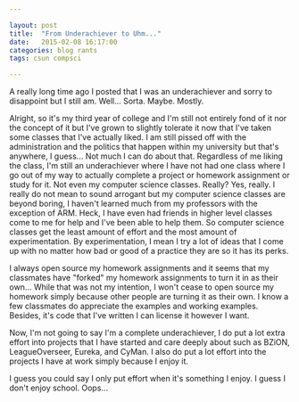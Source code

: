 ```yaml
---

layout: post
title:  "From Underachiever to Uhm..."
date:   2015-02-08 16:17:00
categories: blog rants
tags: csun compsci

---
```


A really long time ago I posted that I was an underachiever and sorry to disappoint but I still am. Well... Sorta. Maybe. Mostly.

Alright, so it's my third year of college and I'm still not entirely fond of it nor the concept of it but I've grown to slightly tolerate it now that I've taken some classes that I've actually liked. I am still pissed off with the administration and the politics that happen within my university but that's anywhere, I guess... Not much I can do about that. Regardless of me liking the class, I'm still an underachiever where I have not had one class where I go out of my way to actually complete a project or homework assignment or study for it. Not even my computer science classes. Really? Yes, really. I really do not mean to sound arrogant but my computer science classes are beyond boring, I haven't learned much from my professors with the exception of ARM. Heck, I have even had friends in higher level classes come to me for help and I've been able to help them. So computer science classes get the least amount of effort and the most amount of experimentation. By experimentation, I mean I try a lot of ideas that I come up with no matter how bad or good of a practice they are so it has its perks.

I always open source my homework assignments and it seems that my classmates have "forked" my homework assignments to turn it in as their own... While that was not my intention, I won't cease to open source my homework simply because other people are turning it as their own. I know a few classmates do appreciate the examples and working examples. Besides, it's code that I've written I can license it however I want.

Now, I'm not going to say I'm a complete underachiever, I do put a lot extra effort into projects that I have started and care deeply about such as BZiON, LeagueOverseer, Eureka, and CyMan. I also do put a lot effort into the projects I have at work simply because I enjoy it.

I guess you could say I only put effort when it's something I enjoy. I guess I don't enjoy school. Oops...